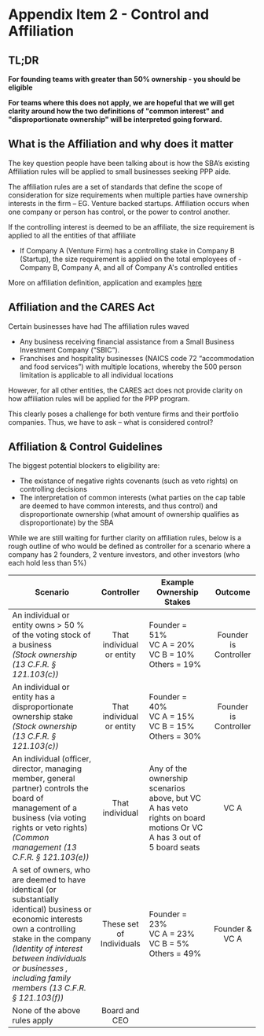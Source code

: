 # Appendix Item 2 - Control and Affiliation

## TL;DR
__For founding teams with greater than 50% ownership - you should be eligible__

__For teams where this does not apply, we are hopeful that we will get clarity around how the two definitions of "common interest" and "disproportionate ownership" will be interpreted  going forward.__


## What is the Affiliation and why does it matter
The key question people have been talking about is how the SBA’s existing Affiliation rules will be applied to small businesses seeking PPP aide.

The affiliation rules are a set of standards that define the scope of consideration for size requirements when multiple parties have ownership interests in the firm – EG. Venture backed startups. Affiliation occurs when one company or person has control, or the power to control another.

If the controlling interest is deemed to be an affiliate, the size requirement is applied to all the entities of that affiliate
- If Company A (Venture Firm) has a controlling stake in Company B (Startup), the size requirement is applied on the total employees of - Company B, Company A, and all of Company A's controlled entities

More on affiliation definition, application and examples [here](https://www.sba.gov/document/support--affiliation-guide-size-standards)

## Affiliation and the CARES Act
Certain businesses have had The affiliation rules waved
- Any business receiving financial assistance from a Small Business Investment Company (“SBIC”).
- Franchises and hospitality businesses (NAICS code 72 “accommodation and food services”) with multiple locations, whereby the 500 person limitation is applicable to all individual locations

However, for all other entities, the CARES act does not provide clarity on how affiliation rules will be applied for the PPP program.

This clearly poses a challenge for both venture firms and their portfolio companies. Thus, we have to ask – what is considered control?

## Affiliation & Control Guidelines

The biggest potential blockers to eligibility are:
- The existance of negative rights covenants (such as veto rights) on controlling decisions
- The interpretation of common interests (what parties on the cap table are deemed to have common interests, and thus control) and disproportionate ownership (what amount of ownership qualifies as disproportionate) by the SBA


While we are still waiting for further clarity on affiliation rules,  below is a rough outline of who would be defined as controller for a scenario where a company has 2 founders, 2 venture investors, and other investors (who each hold less than 5%)

| Scenario | Controller | Example Ownership Stakes | Outcome |
| --- | :---: | --- | :---: |
| An individual or entity owns \> 50 % of the voting stock of a business <br/> _(Stock ownership (13 C.F.R. § 121.103(c))_ | That individual or entity | Founder = 51% <br/> VC A = 20% <br/> VC B = 10% <br/> Others = 19% | Founder is Controller |
| An individual or entity has a disproportionate ownership stake <br/> _(Stock ownership (13 C.F.R. § 121.103(c))_ | That individual or entity | Founder = 40% <br/> VC A = 15% <br/> VC B = 15% <br/> Others = 30% | Founder is Controller |
| An individual (officer, director, managing member, general partner) controls the board of management of a business (via voting rights or veto rights) <br/> _(Common management (13 C.F.R. § 121.103(e))_ | That individual | Any of the ownership scenarios above, but VC A has veto rights on board motions Or  VC A has 3 out of 5 board seats | VC A |
| A set of owners, who are deemed to have identical (or substantially identical) business or economic interests own a controlling stake in the company <br/> _(Identity of interest between individuals or businesses , including family members (13 C.F.R. § 121.103(f))_   | These set of Individuals | Founder = 23% <br/> VC A = 23% <br/> VC B = 5% <br/> Others = 49%| Founder &amp; VC A |
| None of the above rules apply | Board and CEO |   |   |
